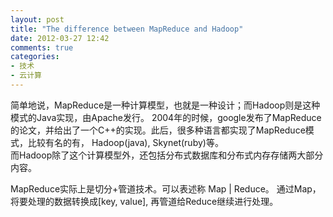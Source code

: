 ```yaml
---
layout: post
title: "The difference between MapReduce and Hadoop"
date: 2012-03-27 12:42
comments: true
categories: 
- 技术
- 云计算
---
```


简单地说，MapReduce是一种计算模型，也就是一种设计；而Hadoop则是这种模式的Java实现，由Apache发行。
2004年的时候，google发布了MapReduce的论文，并给出了一个C++的实现。此后，很多种语言都实现了MapReduce模式，比较有名的有，
Hadoop(java), Skynet(ruby)等。  
而Hadoop除了这个计算模型外，还包括分布式数据库和分布式内存存储两大部分内容。

MapReduce实际上是切分+管道技术。可以表述称 Map | Reduce。
通过Map，将要处理的数据转换成[key, value], 再管道给Reduce继续进行处理。 
